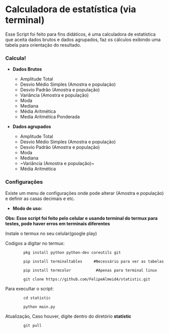 # Calculadora de estatística (via terminal) #

Esse Script foi feito para fins didáticos, é uma calculadora de estatística que aceita dados brutos e dados agrupados,
 faz os cálculos exibindo uma tabela para orientação do resultado.


### Calcula! ###

 - **Dados Brutos**
   - Amplitude Total
   - Desvio Médio Simples (Amostra e população)
   - Desvio Padrão (Amostra e população)
   - Variância (Amostra e população)
   - Moda
   - Mediana
   - Média Aritmética
   - Media Aritmética Ponderada
 
 - **Dados agrupados**
   - Amplitude Total 
   - Desvio Médio Simples (Amostra e população)
   - Desvio Padrão (Amostra e população)
   - Moda
   - Mediana
   - ~Variância (Amostra e população)~
   - Média Aritmética
   

### Configurações ###
Existe um menu de configurações onde pode alterar (Amostra e população) e definir as casas decimais e etc.


- **Modo de uso:**

 **Obs: Esse script foi feito pelo celular e usando terminal do termux para testes, pode haver erros em terminais diferentes**

Instale o termux no seu celular(google play)

Codigos a digitar no termux:
			
			pkg install python python-dev coreutils git
			
			pip install terminaltables     #Necessário para ver as tabelas
			
			pip install termcolor  			#Apenas para terminal linux
			
			git clone https://github.com/FelipeAlmeid4/statistic.git

Para execultar o script: 
			
			cd statistic
			
			python main.py

Atualização, Caso houver, digite dentro do diretório **statistic**
		
			git pull

